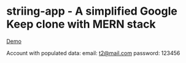 # striing-app - A simplified Google Keep clone with MERN stack

[Demo](https://rocky-citadel-60782.herokuapp.com/)

Account with populated data:
email: t2@mail.com
password: 123456
